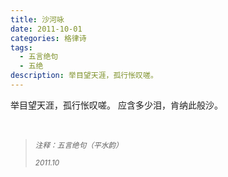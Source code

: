 ```yaml
---
title: 沙河咏
date: 2011-10-01
categories: 格律诗
tags:
  - 五言绝句
  - 五绝
description: 举目望天涯，孤行怅叹嗟。
---
```


举目望天涯，孤行怅叹嗟。
应含多少泪，肯纳此般沙。

<br/>
<blockquote>
<p><small><i>注释：五言绝句（平水韵）</i></small></p>
<p><small><i>2011.10</i></small></p>
</blockquote>